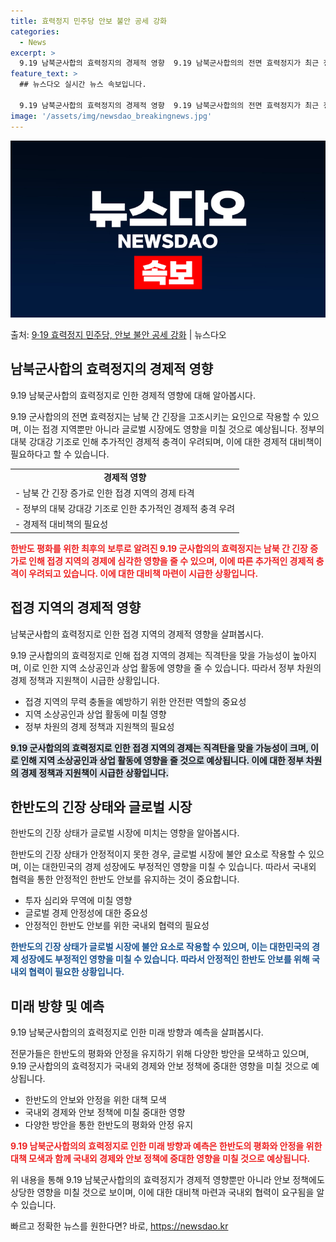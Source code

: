 ```yaml
---
title: 효력정지 민주당 안보 불안 공세 강화
categories:
  - News
excerpt: >
  9.19 남북군사합의 효력정지의 경제적 영향  9.19 남북군사합의의 전면 효력정지가 최근 정부와 더불어민주…
feature_text: >
  ## 뉴스다오 실시간 뉴스 속보입니다.

  9.19 남북군사합의 효력정지의 경제적 영향  9.19 남북군사합의의 전면 효력정지가 최근 정부와 더불어민주…
image: '/assets/img/newsdao_breakingnews.jpg'
---
```


![뉴스다오 속보](/assets/img/newsdao_breakingnews.jpg)

<p>출처: <a href="https://newsdao.kr/4066" rel="dofollow">9·19 효력정지 민주당, 안보 불안 공세 강화</a> | 뉴스다오</p>

<h2 data-ke-size="size26">남북군사합의 효력정지의 경제적 영향</h2>
9.19 남북군사합의 효력정지로 인한 경제적 영향에 대해 알아봅시다.

<p data-ke-size="size16">9.19 군사합의의 전면 효력정지는 남북 간 긴장을 고조시키는 요인으로 작용할 수 있으며, 이는 접경 지역뿐만 아니라 글로벌 시장에도 영향을 미칠 것으로 예상됩니다. 정부의 대북 강대강 기조로 인해 추가적인 경제적 충격이 우려되며, 이에 대한 경제적 대비책이 필요하다고 할 수 있습니다.</p>

<table>
  <tr>
    <td style="text-align: center; height: 17px;"><b>경제적 영향</b></td>
  </tr>
  <tr>
    <td>- 남북 간 긴장 증가로 인한 접경 지역의 경제 타격</td>
  </tr>
  <tr>
    <td>- 정부의 대북 강대강 기조로 인한 추가적인 경제적 충격 우려</td>
  </tr>
  <tr>
    <td>- 경제적 대비책의 필요성</td>
  </tr>
</table>

<b><span style="color: #ee2323;">한반도 평화를 위한 최후의 보루로 알려진 9.19 군사합의의 효력정지는 남북 간 긴장 증가로 인해 접경 지역의 경제에 심각한 영향을 줄 수 있으며, 이에 따른 추가적인 경제적 충격이 우려되고 있습니다. 이에 대한 대비책 마련이 시급한 상황입니다.</span></b>

<h2 data-ke-size="size26">접경 지역의 경제적 영향</h2>
남북군사합의 효력정지로 인한 접경 지역의 경제적 영향을 살펴봅시다.

<p data-ke-size="size16">9.19 군사합의의 효력정지로 인해 접경 지역의 경제는 직격탄을 맞을 가능성이 높아지며, 이로 인한 지역 소상공인과 상업 활동에 영향을 줄 수 있습니다. 따라서 정부 차원의 경제 정책과 지원책이 시급한 상황입니다.</p>

<ul>
  <li>접경 지역의 무력 충돌을 예방하기 위한 안전판 역할의 중요성</li>
  <li>지역 소상공인과 상업 활동에 미칠 영향</li>
  <li>정부 차원의 경제 정책과 지원책의 필요성</li>
</ul>

<b><span style="background-color: #21538527;">9.19 군사합의의 효력정지로 인한 접경 지역의 경제는 직격탄을 맞을 가능성이 크며, 이로 인해 지역 소상공인과 상업 활동에 영향을 줄 것으로 예상됩니다. 이에 대한 정부 차원의 경제 정책과 지원책이 시급한 상황입니다.</span></b>

<h2 data-ke-size="size26">한반도의 긴장 상태와 글로벌 시장</h2>
한반도의 긴장 상태가 글로벌 시장에 미치는 영향을 알아봅시다.

<p data-ke-size="size16">한반도의 긴장 상태가 안정적이지 못한 경우, 글로벌 시장에 불안 요소로 작용할 수 있으며, 이는 대한민국의 경제 성장에도 부정적인 영향을 미칠 수 있습니다. 따라서 국내외 협력을 통한 안정적인 한반도 안보를 유지하는 것이 중요합니다.</p>

- 투자 심리와 무역에 미칠 영향
- 글로벌 경제 안정성에 대한 중요성
- 안정적인 한반도 안보를 위한 국내외 협력의 필요성

<b><span style="color: #1a5490;">한반도의 긴장 상태가 글로벌 시장에 불안 요소로 작용할 수 있으며, 이는 대한민국의 경제 성장에도 부정적인 영향을 미칠 수 있습니다. 따라서 안정적인 한반도 안보를 위해 국내외 협력이 필요한 상황입니다.</span></b>

<h2 data-ke-size="size26">미래 방향 및 예측</h2>
9.19 남북군사합의의 효력정지로 인한 미래 방향과 예측을 살펴봅시다.

<p data-ke-size="size16">전문가들은 한반도의 평화와 안정을 유지하기 위해 다양한 방안을 모색하고 있으며, 9.19 군사합의의 효력정지가 국내외 경제와 안보 정책에 중대한 영향을 미칠 것으로 예상됩니다.</p>

- 한반도의 안보와 안정을 위한 대책 모색
- 국내외 경제와 안보 정책에 미칠 중대한 영향
- 다양한 방안을 통한 한반도의 평화와 안정 유지

<b><span style="color: #ee2323;">9.19 남북군사합의의 효력정지로 인한 미래 방향과 예측은 한반도의 평화와 안정을 위한 대책 모색과 함께 국내외 경제와 안보 정책에 중대한 영향을 미칠 것으로 예상됩니다.</span></b>

위 내용을 통해 9.19 남북군사합의의 효력정지가 경제적 영향뿐만 아니라 안보 정책에도 상당한 영향을 미칠 것으로 보이며, 이에 대한 대비책 마련과 국내외 협력이 요구됨을 알 수 있습니다. 

빠르고 정확한 뉴스를 원한다면? 바로, <a href="https://newsdao.kr" rel="dofollow">https://newsdao.kr</a>


